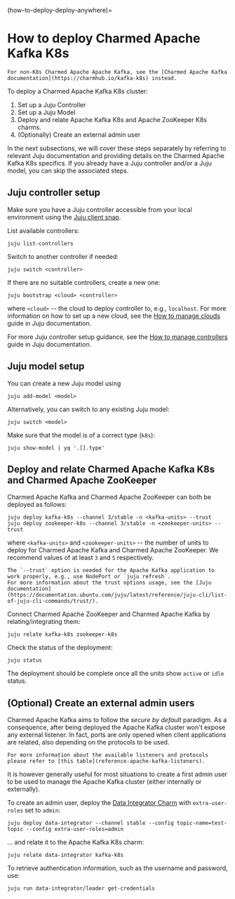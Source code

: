 (how-to-deploy-deploy-anywhere)=
# How to deploy Charmed Apache Kafka K8s

```{caution}
For non-K8s Charmed Apache Apache Kafka, see the [Charmed Apache Kafka documentation](https://charmhub.io/kafka-k8s) instead.
```
<!-- Update the link to lead to the docs! -->

To deploy a Charmed Apache Kafka K8s cluster:

1. Set up a Juju Controller
2. Set up a Juju Model
3. Deploy and relate Apache Kafka K8s and Apache ZooKeeper K8s charms.
4. (Optionally) Create an external admin user

In the next subsections, we will cover these steps separately by referring to
relevant Juju documentation and providing details on the Charmed Apache Kafka K8s specifics.
If you already have a Juju controller and/or a Juju model, you can skip the associated steps.

## Juju controller setup

Make sure you have a Juju controller accessible from
your local environment using the [Juju client snap](https://snapcraft.io/juju).

List available controllers:

```shell
juju list-controllers
```

Switch to another controller if needed:

```shell
juju switch <controller>
```

If there are no suitable controllers, create a new one:

```shell
juju bootstrap <cloud> <controller>
```

where `<cloud>` -- the cloud to deploy controller to, e.g., `localhost`. For more information on how to set up a new cloud, see the [How to manage clouds](https:///t/1100) guide in Juju documentation.

For more Juju controller setup guidance, see the [How to manage controllers](https://documentation.ubuntu.com/juju/latest/howto/manage-controllers/index.html) guide in Juju documentation.

## Juju model setup

You can create a new Juju model using 

```shell
juju add-model <model>
```

Alternatively, you can switch to any existing Juju model: 

```shell
juju switch <model>
```

Make sure that the model is of a correct type (`k8s`):

```shell
juju show-model | yq '.[].type'
```

## Deploy and relate Charmed Apache Kafka K8s and Charmed Apache ZooKeeper

Charmed Apache Kafka and Charmed Apache ZooKeeper can both be deployed as follows:

```shell
juju deploy kafka-k8s --channel 3/stable -n <kafka-units> --trust
juju deploy zookeeper-k8s --channel 3/stable -n <zookeeper-units> --trust
```

where `<kafka-units>` and `<zookeeper-units>` -- the number of units to deploy for Charmed Apache Kafka and Charmed Apache ZooKeeper. We recommend values of at least `3` and `5` respectively.

```{note}
The `--trust` option is needed for the Apache Kafka application to work properly, e.g., use NodePort or `juju refresh`. 
For more information about the trust options usage, see the [Juju documentation](https://documentation.ubuntu.com/juju/latest/reference/juju-cli/list-of-juju-cli-commands/trust/). 
```

Connect Charmed Apache ZooKeeper and Charmed Apache Kafka by relating/integrating them:

```shell
juju relate kafka-k8s zookeeper-k8s
```

Check the status of the deployment:

```shell
juju status
```

The deployment should be complete once all the units show `active` or `idle` status.

## (Optional) Create an external admin users

Charmed Apache Kafka aims to follow the _secure by default_ paradigm. As a consequence, after being deployed the Apache Kafka cluster
won't expose any external listener.
In fact, ports are only opened when client applications are related, also
depending on the protocols to be used.

```{note}
For more information about the available listeners and protocols please refer to [this table](reference-apache-kafka-listeners). 
```

It is however generally useful for most situations to create a first admin user
to be used to manage the Apache Kafka cluster (either internally or externally).

To create an admin user, deploy the [Data Integrator Charm](https://charmhub.io/data-integrator) with
`extra-user-roles` set to `admin`:

```shell
juju deploy data-integrator --channel stable --config topic-name=test-topic --config extra-user-roles=admin
```

... and relate it to the Apache Kafka K8s charm:

```shell
juju relate data-integrator kafka-k8s
```

To retrieve authentication information, such as the username and password, use:

```shell
juju run data-integrator/leader get-credentials
```
